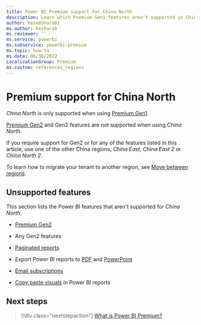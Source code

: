 ```yaml
---
title: Power BI Premium support for China North
description: Learn which Premium Gen1 features aren't supported in China North.
author: KesemSharabi
ms.author: kesharab
ms.reviewer: ''
ms.service: powerbi
ms.subservice: powerbi-premium
ms.topic: how-to
ms.date: 06/30/2022
LocalizationGroup: Premium
ms.custom: references_regions
---
```


# Premium support for China North

*China North* is only supported when using [Premium Gen1](service-premium-what-is.md).

[Premium Gen2](service-premium-gen2-what-is.md) and Gen2 features are not supported when using *China North*.

If you require support for Gen2 or for any of the features listed in this article, use one of the other China regions, *China East*, *China East 2* or *China North 2*.

To learn how to migrate your tenant to another region, see [Move between regions](../support/service-admin-region-move.md).

## Unsupported features

This section lists the Power BI features that aren't supported for *China North*.

* [Premium Gen2](service-premium-gen2-what-is.md)

* Any Gen2 features

* [Paginated reports](../paginated-reports/paginated-reports-report-builder-power-bi.md)

* Export Power BI reports to [PDF](../consumer/end-user-pdf.md) and [PowerPoint](../collaborate-share/end-user-powerpoint.md)

* [Email subscriptions](../consumer/end-user-subscribe.md)

* [Copy paste visuals](../visuals/power-bi-visualization-copy-paste.md) in Power BI reports

## Next steps

>[!div class="nextstepaction"]
>[What is Power BI Premium?](service-premium-what-is.md)
